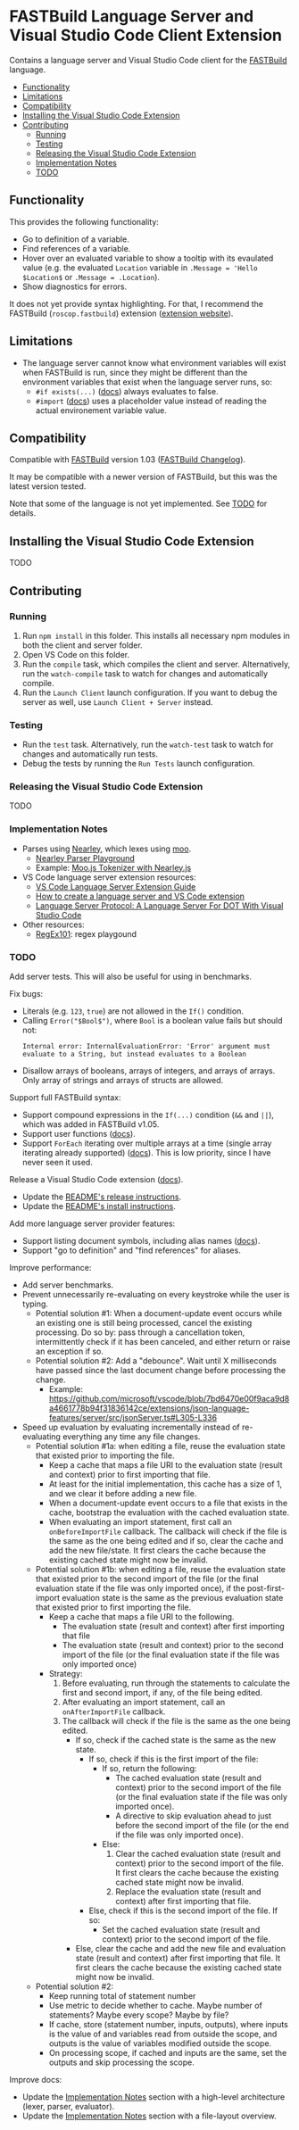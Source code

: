 # FASTBuild Language Server and Visual Studio Code Client Extension

Contains a language server and Visual Studio Code client for the [FASTBuild](https://www.fastbuild.org/) language.

  * [Functionality](#functionality)
  * [Limitations](#limitations)
  * [Compatibility](#compatibility)
  * [Installing the Visual Studio Code Extension](#installing-the-visual-studio-code-extension)
  * [Contributing](#contributing)
    * [Running](#running)
    * [Testing](#testing)
    * [Releasing the Visual Studio Code Extension](#releasing-the-visual-studio-code-extension)
    * [Implementation Notes](#implementation-notes)
    * [TODO](#todo)

## Functionality

This provides the following functionality:
* Go to definition of a variable.
* Find references of a variable.
* Hover over an evaluated variable to show a tooltip with its evaulated value (e.g. the evaluated `Location` variable in `.Message = 'Hello $Location$` or `.Message = .Location`).
* Show diagnostics for errors.

It does not yet provide syntax highlighting. For that, I recommend the FASTBuild (`roscop.fastbuild`) extension ([extension website](https://marketplace.visualstudio.com/items?itemName=RoscoP.fastbuild)).

## Limitations

* The language server cannot know what environment variables will exist when FASTBuild is run, since they might be different than the environment variables that exist when the language server runs, so:
    * `#if exists(...)` ([docs](https://www.fastbuild.org/docs/syntaxguide.html#if)) always evaluates to false.
    * `#import` ([docs](https://www.fastbuild.org/docs/syntaxguide.html#import)) uses a placeholder value instead of reading the actual environement variable value.

## Compatibility

Compatible with [FASTBuild](https://www.fastbuild.org/) version 1.03 ([FASTBuild Changelog](https://www.fastbuild.org/docs/changelog.html)).

It may be compatible with a newer version of FASTBuild, but this was the latest version tested.

Note that some of the language is not yet implemented. See [TODO](#todo) for details.

## Installing the Visual Studio Code Extension

TODO

## Contributing

### Running

1. Run `npm install` in this folder. This installs all necessary npm modules in both the client and server folder.
2. Open VS Code on this folder.
3. Run the `compile` task, which compiles the client and server. Alternatively, run the `watch-compile` task to watch for changes and automatically compile.
4. Run the `Launch Client` launch configuration. If you want to debug the server as well, use `Launch Client + Server` instead.

### Testing

* Run the `test` task. Alternatively, run the `watch-test` task to watch for changes and automatically run tests.
* Debug the tests by running the `Run Tests` launch configuration.

### Releasing the Visual Studio Code Extension

TODO

### Implementation Notes

* Parses using [Nearley](https://nearley.js.org/), which lexes using [moo](https://github.com/no-context/moo).
    * [Nearley Parser Playground](https://omrelli.ug/nearley-playground/)
    * Example: [Moo.js Tokenizer with Nearley.js](https://www.youtube.com/watch?v=GP91_duEmk8)
* VS Code language server extension resources:
    * [VS Code Language Server Extension Guide](https://code.visualstudio.com/api/language-extensions/language-server-extension-guide)
    * [How to create a language server and VS Code extension](https://github.com/donaldpipowitch/how-to-create-a-language-server-and-vscode-extension)
    * [Language Server Protocol: A Language Server For DOT With Visual Studio Code](https://tomassetti.me/language-server-dot-visual-studio/)
* Other resources:
    * [RegEx101](https://regex101.com/): regex playgound

### TODO

Add server tests. This will also be useful for using in benchmarks.

Fix bugs:
* Literals (e.g. `123`, `true`) are not allowed in the `If()` condition.
* Calling `Error("$Bool$")`, where `Bool` is a boolean value fails but should not:
    ```
    Internal error: InternalEvaluationError: 'Error' argument must evaluate to a String, but instead evaluates to a Boolean
    ```
* Disallow arrays of booleans, arrays of integers, and arrays of arrays. Only array of strings and arrays of structs are allowed.

Support full FASTBuild syntax:
* Support compound expressions in the `If(...)` condition (`&&` and `||`), which was added in FASTBuild v1.05.
* Support user functions ([docs](https://www.fastbuild.org/docs/syntaxguide.html#userfunctions)).
* Support `ForEach` iterating over multiple arrays at a time (single array iterating already supported) ([docs](https://www.fastbuild.org/docs/functions/foreach.html)). This is low priority, since I have never seen it used.

Release a Visual Studio Code extension ([docs](https://code.visualstudio.com/api/get-started/wrapping-up#testing-and-publishing)).
* Update the [README's release instructions](#releasing-the-visual-studio-code-extension).
* Update the [README's install instructions](#installing-the-visual-studio-code-extension).

Add more language server provider features:
* Support listing document symbols, including alias names ([docs](https://code.visualstudio.com/api/language-extensions/programmatic-language-features#show-all-symbol-definitions-within-a-document)).
* Support "go to definition" and "find references" for aliases.

Improve performance:
* Add server benchmarks.
* Prevent unnecessarily re-evaluating on every keystroke while the user is typing. 
    * Potential solution #1: When a document-update event occurs while an existing one is still being processed, cancel the existing processing. Do so by: pass through a cancellation token, intermittently check if it has been canceled, and either return or raise an exception if so.
    * Potential solution #2: Add a "debounce". Wait until X milliseconds have passed since the last document change before processing the change.
        * Example: https://github.com/microsoft/vscode/blob/7bd6470e00f9aca9d8a4661778b94f31836142ce/extensions/json-language-features/server/src/jsonServer.ts#L305-L336
* Speed up evaluation by evaluating incrementally instead of re-evaluating everything any time any file changes.
    * Potential solution #1a: when editing a file, reuse the evaluation state that existed prior to importing the file.
        * Keep a cache that maps a file URI to the evaluation state (result and context) prior to first importing that file.
        * At least for the initial implementation, this cache has a size of 1, and we clear it before adding a new file.
        * When a document-update event occurs to a file that exists in the cache, bootstrap the evaluation with the cached evaluation state.
        * When evaluating an import statement, first call an `onBeforeImportFile` callback. The callback will check if the file is the same as the one being edited and if so, clear the cache and add the new file/state. It first clears the cache because the existing cached state might now be invalid.
    * Potential solution #1b: when editing a file, reuse the evaluation state that existed prior to the second import of the file (or the final evaluation state if the file was only imported once), if the post-first-import evaluation state is the same as the previous evaluation state that existed prior to first importing the file.
        * Keep a cache that maps a file URI to the following.
            * The evaluation state (result and context) after first importing that file
            * The evaluation state (result and context) prior to the second import of the file (or the final evaluation state if the file was only imported once)
        * Strategy:
            1. Before evaluating, run through the statements to calculate the first and second import, if any, of the file being edited.
            2. After evaluating an import statement, call an `onAfterImportFile` callback.
            3. The callback will check if the file is the same as the one being edited.
                * If so, check if the cached state is the same as the new state.
                    * If so, check if this is the first import of the file:
                        * If so, return the following:
                            * The cached evaluation state (result and context) prior to the second import of the file (or the final evaluation state if the file was only imported once).
                            * A directive to skip evaluation ahead to just before the second import of the file (or the end if the file was only imported once).
                        * Else:
                            1. Clear the cached evaluation state (result and context) prior to the second import of the file. It first clears the cache because the existing cached state might now be invalid.
                            2. Replace the evaluation state (result and context) after first importing that file.
                    * Else, check if this is the second import of the file. If so:
                        * Set the cached evaluation state (result and context) prior to the second import of the file.
                * Else, clear the cache and add the new file and evaluation state (result and context) after first importing that file. It first clears the cache because the existing cached state might now be invalid.
    * Potential solution #2:
        * Keep running total of statement number
        * Use metric to decide whether to cache. Maybe number of statements? Maybe every scope? Maybe by file?
        * If cache, store (statement number, inputs, outputs), where inputs is the value of and variables read from outside the scope, and outputs is the value of variables modified outside the scope.
        * On processing scope, if cached and inputs are the same, set the outputs and skip processing the scope.

Improve docs:
* Update the [Implementation Notes](#implementation-notes) section with a high-level architecture (lexer, parser, evaluator).
* Update the [Implementation Notes](#implementation-notes) section with a file-layout overview.